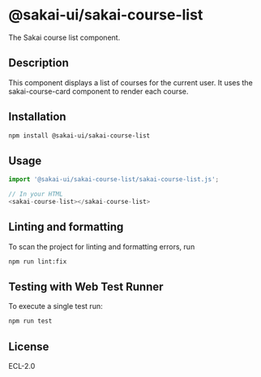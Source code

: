 # @sakai-ui/sakai-course-list

The Sakai course list component.

## Description

This component displays a list of courses for the current user. It uses the sakai-course-card component to render each course.

## Installation

```bash
npm install @sakai-ui/sakai-course-list
```

## Usage

```javascript
import '@sakai-ui/sakai-course-list/sakai-course-list.js';

// In your HTML
<sakai-course-list></sakai-course-list>
```

## Linting and formatting

To scan the project for linting and formatting errors, run

```bash
npm run lint:fix
```

## Testing with Web Test Runner

To execute a single test run:

```bash
npm run test
```

## License

ECL-2.0
